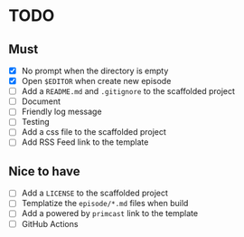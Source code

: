 # TODO

## Must
- [x] No prompt when the directory is empty
- [x] Open `$EDITOR` when create new episode
- [ ] Add a `README.md` and `.gitignore` to the scaffolded project
- [ ] Document
- [ ] Friendly log message
- [ ] Testing
- [ ] Add a css file to the scaffolded project
- [ ] Add RSS Feed link to the template

## Nice to have
- [ ] Add a `LICENSE` to the scaffolded project
- [ ] Templatize the `episode/*.md` files when build
- [ ] Add a powered by `primcast` link to the template
- [ ] GitHub Actions
